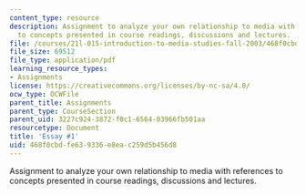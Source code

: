 ```yaml
---
content_type: resource
description: Assignment to analyze your own relationship to media with references
  to concepts presented in course readings, discussions and lectures.
file: /courses/21l-015-introduction-to-media-studies-fall-2003/468f0cbdfe639336e8eac259d5b456d8_essay1media.pdf
file_size: 69512
file_type: application/pdf
learning_resource_types:
- Assignments
license: https://creativecommons.org/licenses/by-nc-sa/4.0/
ocw_type: OCWFile
parent_title: Assignments
parent_type: CourseSection
parent_uid: 3227c924-3872-f0c1-6564-03966fb501aa
resourcetype: Document
title: 'Essay #1'
uid: 468f0cbd-fe63-9336-e8ea-c259d5b456d8
---
```

Assignment to analyze your own relationship to media with references to concepts presented in course readings, discussions and lectures.